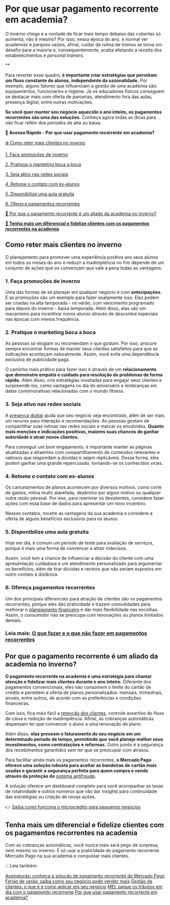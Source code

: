 # Por que usar pagamento recorrente em academia?

O inverno chega e a vontade de ficar mais tempo debaixo das cobertas só aumenta, não é mesmo? Por isso, nessa época do ano, é normal ver academias e parques vazios, afinal, cuidar da rotina de treinos se torna um desafio para a maioria e, consequentemente, acaba afetando a receita dos estabelecimentos e *personal trainers.*

**

Para reverter esse quadro, **é importante criar estratégias que permitam um fluxo constante de alunos, independente da sazonalidade.** Por exemplo, alguns fatores que influenciam a gestão de uma academia são: equipamentos, funcionários e higiene. Já os educadores físicos conseguem se destacar mais com oferta de parcerias, atendimento fora das aulas, presença digital, entre outras motivações.

**Se você quer manter seu negócio aquecido o ano inteiro, os pagamentos recorrentes são uma das soluções.** Conheça agora todas as dicas para não ficar refém dos períodos de alta ou baixa.

**💙 Acesso Rápido - Por que usar pagamento recorrente em academia?**

[❄️ Como reter mais clientes no inverno](#A)

[1. Faça promoções de inverno](#B)

[2. Pratique o marketing boca a boca](#C)

[3. Seja ativo nas redes sociais](#D)

[4. Retome o contato com ex-alunos](#E)

[5. Disponibilize uma aula gratuita](#F)

[6. Ofereça pagamentos recorrentes](#G)

[🤔 Por que o pagamento recorrente é um aliado da academia no inverno?](#H)

**[💪 Tenha mais um diferencial e fidelize clientes com os pagamentos recorrentes na academia](#I)**

[](#)
## Como reter mais clientes no inverno

O planejamento para promover uma experiência positiva aos seus alunos em todos os meses do ano e reduzir a inadimplência no frio depende de um conjunto de ações que os convençam que vale a pena todas as vantagens.

[](#)
### 1. Faça promoções de inverno

Uma das formas de se planejar em qualquer negócio é com **antecipações.** E as promoções são um exemplo para fazer exatamente isso. Elas podem ser criadas na alta temporada - no verão, com vencimento programado para depois do inverno - baixa temporada. Além disso, elas são um mecanismo para incentivar novos alunos através de descontos especiais nas épocas com menos frequência.

[](#)
### 2. Pratique o marketing boca a boca

As pessoas só elogiam ou recomendam o que gostam. Por isso, procure sempre encontrar formas de manter seus clientes satisfeitos para que as indicações aconteçam naturalmente. Assim, você evita uma dependência exclusiva de publicidade paga.

O caminho mais prático para fazer isso é através de um **relacionamento que demonstre empatia e cuidado para resolução de problemas de forma rápida.** Além disso, crie estratégias inusitadas para engajar seus clientes e surpreendê-los, como vantagens no dia do aniversário e lembranças em datas comemorativas relacionadas com o mundo fitness.

[](#)
### 3. Seja ativo nas redes sociais

A [presença digital](https://meubolso.mercadopago.com.br/manual-como-vender-online) ajuda que seu negócio seja encontrado, além de ser mais um recurso para interação e recomendações. As pessoas gostam de compartilhar suas rotinas nas redes sociais e marcar os envolvidos. **Quanto mais menções e indicações positivas, maiores suas chances de ganhar autoridade e atrair novos clientes.**

Para conseguir um bom engajamento, é importante manter as páginas atualizadas e atraentes com compartilhamento de conteúdos relevantes e valiosos que respondam a dúvidas e sejam replicáveis. Dessa forma, eles podem ganhar uma grande repercussão, tornando-se os conhecidos virais.

[](#)
### 4. Retome o contato com ex-alunos

Os cancelamentos de planos acontecem por diversos motivos, como corte de gastos, rotina muito atarefada, desânimo por algum motivo ou qualquer outra razão pessoal. Por isso, para reanimar os desistentes, considere fazer ações com essa base de dados para apresentar um novo incentivo.

Nesses contatos, mostre as vantagens da sua academia e considere a oferta de alguns benefícios exclusivos para ex alunos.

[](#)
### 5. Disponibilize uma aula gratuita

Hoje em dia, é comum um período de teste para avaliação de serviços, porque é mais uma forma de convencer e atrair indecisos.

Assim, você tem a chance de influenciar a decisão do cliente com uma apresentação cuidadosa e um atendimento personalizado para argumentar os benefícios, além de tirar dúvidas e receios que não seriam expostos em outro contato à distância.

[](#)
### 6. Ofereça pagamentos recorrentes

Um dos principais diferenciais para atração de clientes são os pagamentos recorrentes, porque eles dão praticidade e trazem comodidades para melhorar o [planejamento financeiro](https://meubolso.mercadopago.com.br/guia-pratico-financas-pessoais) e dar mais flexibilidade nas escolhas. Assim, o consumidor não se preocupa com renovações ou planos limitados demais.

### Leia mais: [O que fazer e o que não fazer em pagamentos recorrentes](https://conteudo.mercadopago.com.br/o-que-fazer-e-o-que-nao-fazer-em-pagamentos-recorrentes)

[](#)
## Por que o pagamento recorrente é um aliado da academia no inverno?

**O pagamento recorrente na academia é uma estratégia para chamar atenção e fidelizar mais clientes durante o ano inteiro.** Diferente dos pagamentos convencionais, eles não consomem o limite do cartão de crédito e permitem a oferta de planos personalizados: mensais, trimestrais, anuais, entre outros, de acordo com as preferências e condições financeiras.

Com isso, fica mais fácil a [retenção dos clientes](https://empresas.mercadopago.com.br/atendimento-pos-venda-estrategias-reten%C3%A7%C3%A3o-de-cliente), controle assertivo do fluxo de caixa e redução de inadimplência. Afinal, as cobranças automáticas dispensam ter que convencer o aluno a uma renovação de plano.

Além disso, **elas preveem o faturamento do seu negócio em um determinado período de tempo, permitindo que você planeje melhor seus investimentos, como contratações e reformas.** Outro ponto é a segurança dos recebimentos garantidos sem ter que se preocupar com atrasos.

Para facilitar ainda mais os pagamentos recorrentes, **o Mercado Pago oferece uma solução robusta para aceitar as bandeiras de cartão mais usadas e garantir a segurança perfeita para quem compra e vende através da proteção do** [sistema antifraude](https://empresas.mercadopago.com.br/antifraude-mercado-pago-como-funciona-o-sistema-que-cuida-bem-do-seu-dinheiro)**.**

A solução oferece um dashboard completo para você acompanhar as taxas de rotatividade e outros números que vão dar insights para continuidade das estratégias ou criação de novas ações.

👉 [Saiba como funciona o microcrédito para pequenos negócios](https://meubolso.mercadopago.com.br/microcredito-gestao-financeira-seu-negocio)

[](#)
## Tenha mais um diferencial e fidelize clientes com os pagamentos recorrentes na academia

Com as cobranças automáticas, você nunca mais será pego de surpresa, nem mesmo no inverno. É só usar a praticidade do pagamento recorrente Mercado Pago na sua academia e conquistar mais clientes.

💡 Leia também:

[Assinaturas: conheça a solução de pagamento recorrente do Mercado Pago](https://empreendedores.mercadopago.com.br/assinaturas-conheca-nova-solucao-de-pagamento-recorrente-do-mercado-pago)
[Férias de verão: saiba como seu negócio pode vender mais](https://empreendedores.mercadopago.com.br/prepare-seu-negocio-para-vender-mais-nas-ferias-de-verao)
[Gestão de clientes: o que é e como aplicar em seu negócio](https://empreendedores.mercadopago.com.br/gestao-de-clientes-para-seu-negocio)
[MEI: pague os tributos em dia com o pagamento recorrente](https://empreendedores.mercadopago.com.br/como-fazer-pagamento-recorrente-contribuicao-mensal-mei)
[Por que usar pagamento recorrente em academia?](https://empreendedores.mercadopago.com.br/pagamento-recorrente-academia)